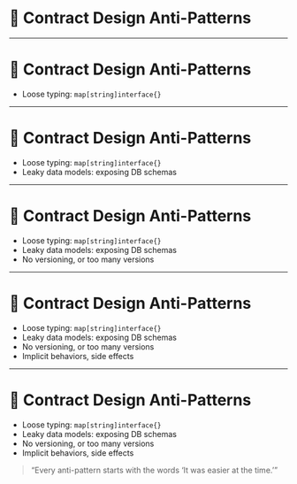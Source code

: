 # 🧨 Contract Design Anti-Patterns

<!-- 
This section surfaces common pitfalls that lead to brittle, confusing, or unmaintainable contracts.
The goal is to help the audience recognize and eliminate these patterns in their systems.
The mindset here is preventative design—guard against complexity before it spreads.
-->

---

# 🧨 Contract Design Anti-Patterns

- Loose typing: `map[string]interface{}`  
<!-- These types seem flexible but destroy trust. They remove intent, validation, and discoverability. -->

---

# 🧨 Contract Design Anti-Patterns

- Loose typing: `map[string]interface{}`  
- Leaky data models: exposing DB schemas  
<!-- Database-first APIs couple internal storage to external interfaces.
They lock you into the past and prevent future evolution. -->

---

# 🧨 Contract Design Anti-Patterns

- Loose typing: `map[string]interface{}`  
- Leaky data models: exposing DB schemas  
- No versioning, or too many versions  
<!-- No versioning breaks clients unexpectedly. Too many versions create fragmentation and maintenance hell.
Use semantic, well-governed versions. -->

---

# 🧨 Contract Design Anti-Patterns

- Loose typing: `map[string]interface{}`  
- Leaky data models: exposing DB schemas  
- No versioning, or too many versions  
- Implicit behaviors, side effects  
<!-- Contracts should be deterministic and safe.
Hidden timeouts, retries, pagination quirks, or mutation-by-read behaviors create traps for consumers. -->

---

# 🧨 Contract Design Anti-Patterns

- Loose typing: `map[string]interface{}`  
- Leaky data models: exposing DB schemas  
- No versioning, or too many versions  
- Implicit behaviors, side effects  

> “Every anti-pattern starts with the words ‘It was easier at the time.’”

<!-- Close with a reminder: shortcuts today create coupling tomorrow.
Craftsmanship is about foresight—designing contracts as assets, not liabilities. -->
